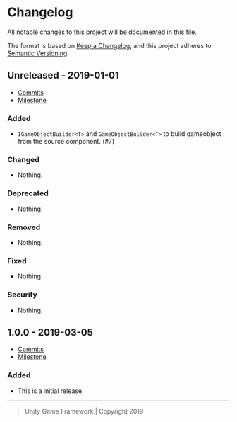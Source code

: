 # Changelog
All notable changes to this project will be documented in this file.

The format is based on [Keep a Changelog](https://keepachangelog.com/en/1.0.0/),
and this project adheres to [Semantic Versioning](https://semver.org/spec/v2.0.0.html).

## Unreleased - 2019-01-01
- [Commits](https://github.com/unity-game-framework/ugf-builder/compare/0.0.0...0.0.0)
- [Milestone](https://github.com/unity-game-framework/ugf-builder/milestone/0?closed=1)

### Added
- `IGameObjectBuilder<T>` and `GameObjectBuilder<T>` to build gameobject from the source component. (#7)

### Changed
- Nothing.

### Deprecated
- Nothing.

### Removed
- Nothing.

### Fixed
- Nothing.

### Security
- Nothing.

## 1.0.0 - 2019-03-05
- [Commits](https://github.com/unity-game-framework/ugf-builder/compare/3cb37e5...1.0.0)
- [Milestone](https://github.com/unity-game-framework/ugf-builder/milestone/1?closed=1)

### Added
- This is a initial release.

---
> Unity Game Framework | Copyright 2019
